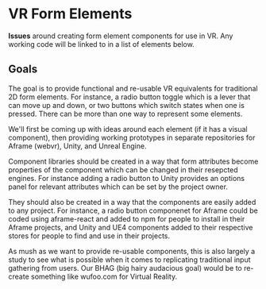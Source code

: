 # VR Form Elements
**Issues** around creating form element components for use in VR. Any working code will be linked to in a list of elements below.

## Goals
The goal is to provide functional and re-usable VR equivalents for traditional 2D form elements. For instance, a radio button toggle which is a lever that can move up and down, or two buttons which switch states when one is pressed. There can be more than one way to represent some elements.

We'll first be coming up with ideas around each element (if it has a visual component), then providing working prototypes in separate repositories for Aframe (webvr), Unity, and Unreal Engine. 

Component libraries should be created in a way that form attributes become properties of the component which can be changed in their resepcted engines. For instance adding a radio button to Unity provides an options panel for relevant attributes which can be set by the project owner.

They should also be created in a way that the components are easily added to any project. For instance, a radio button componenet for Aframe could be coded using aframe-react and added to npm for people to install in their Aframe projects, and Unity and UE4 components added to their respective stores for people to find and use in their projects.

As mush as we want to provide re-usable components, this is also largely a study to see what is possible when it comes to replicating traditional input gathering from users. Our BHAG (big hairy audacious goal) would be to re-create something like wufoo.com for Virtual Reality.
